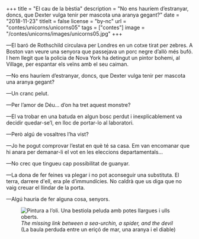 +++
title = "El cau de la bèstia"
description = "No ens hauríem d’estranyar, doncs, que Dexter vulga tenir per mascota una aranya gegant?"
date = "2018-11-23"
titleIt = false
license = "by-nc"
url = "contes/unicorns/unicorns05"
tags = ["contes"]
image = "/contes/unicorns/images/unicorns05.jpg"
+++

—El baró de Rothschild circulava per Londres en un cotxe tirat per zebres. A Boston van veure una senyora que passejava un porc negre d’allò més bufó. I hem llegit que la policia de Nova York ha detingut un pintor bohemi, al Village, per espantar els veïns amb el seu caiman.

—No ens hauríem d’estranyar, doncs, que Dexter vulga tenir per mascota una aranya gegant?

—Un cranc pelut.

—Per l’amor de Déu… d’on ha tret aquest monstre?

—El va trobar en una batuda en algun bosc perdut i inexplicablement va decidir quedar-se’l, en lloc de portar-lo al laboratori.

—Però algú de vosaltres l’ha vist?

—Jo he pogut comprovar l’estat en què té sa casa. Em van encomanar que hi anara per demanar-li el vot en les eleccions departamentals…

—No crec que tingueu cap possibilitat de guanyar.

—La dona de fer feines va plegar i no pot aconseguir una substituta. El terra, darrere d'ell, era ple d’immundícies. No caldrà que us diga que no vaig creuar el llindar de la porta.

—Algú hauria de fer alguna cosa, senyors.

<figure class="illustration"><img src="/contes/unicorns/images/unicorns05.jpg" alt="Pintura a l’oli. Una bestiola peluda amb potes llargues i ulls oberts."><figcaption><em>The missing link between a sea-urchin, a spider, and the devil</em> (La baula perduda entre un eriçó de mar, una aranya i el diable)</figcaption></figure>


